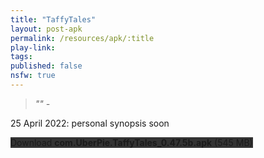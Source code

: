```yaml
---
title: "TaffyTales"
layout: post-apk
permalink: /resources/apk/:title
play-link: 
tags:
published: false
nsfw: true
---
```


> _"" - <a href="" target="_blank"></a>_

<span class="timestamp">25 April 2022:</span> personal synopsis soon 

<div class="text-center">
    <a class="btn btn-dark btn-block w-100" onclick='apk("com.UberPie.TaffyTales_0.47.5b.apk")' target="_blank" style="text-decoration: none; background-color: #333;"> Download <b>com.UberPie.TaffyTales_0.47.5b.apk</b> (545 MB)</a>
</div>
